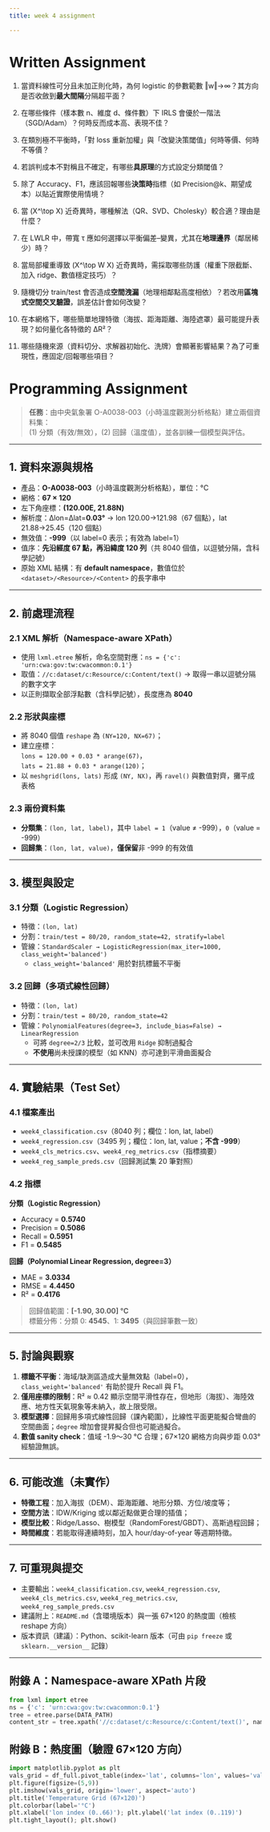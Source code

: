 ```yaml
---
title: week 4 assignment

---
```



# Written Assignment

1) 當資料線性可分且未加正則化時，為何 logistic 的參數範數 ‖w‖→∞？其方向是否收斂到**最大間隔**分隔超平面？
3) 在哪些條件（樣本數 n、維度 d、條件數）下 IRLS 會優於一階法（SGD/Adam）？何時反而成本高、表現不佳？
4) 在類別極不平衡時，「對 loss 重新加權」與「改變決策閾值」何時等價、何時不等價？
6) 若誤判成本不對稱且不確定，有哪些**具原理**的方式設定分類閾值？
11) 除了 Accuracy、F1，應該回報哪些**決策時**指標（如 Precision@k、期望成本）以貼近實際使用情境？
12) 當 \(X^\top X\) 近奇異時，哪種解法（QR、SVD、Cholesky）較合適？理由是什麼？
13) 在 LWLR 中，帶寬 τ 應如何選擇以平衡偏差–變異，尤其在**地理邊界**（鄰居稀少）時？
14) 當局部權重導致 \(X^\top W X\) 近奇異時，需採取哪些防護（權重下限截斷、加入 ridge、數值穩定技巧）？
17) 隨機切分 train/test 會否造成**空間洩漏**（地理相鄰點高度相依）？若改用**區塊式空間交叉驗證**，誤差估計會如何改變？
18) 在本網格下，哪些簡單地理特徵（海拔、距海距離、海陸遮罩）最可能提升表現？如何量化各特徵的 ΔR²？

20) 哪些隨機來源（資料切分、求解器初始化、洗牌）會顯著影響結果？為了可重現性，應固定/回報哪些項目？



# Programming Assignment

> **任務**：由中央氣象署 O-A0038-003（小時溫度觀測分析格點）建立兩個資料集：  
> (1) 分類（有效/無效），(2) 回歸（溫度值），並各訓練一個模型與評估。

---

## 1. 資料來源與規格

- 產品：**O-A0038-003**（小時溫度觀測分析格點），單位：°C  
- 網格：**67 × 120**  
- 左下角座標：**(120.00E, 21.88N)**  
- 解析度：Δlon=Δlat=**0.03°** → lon 120.00→121.98（67 個點），lat 21.88→25.45（120 個點）  
- 無效值：**-999**（以 label=0 表示；有效為 label=1）  
- 值序：**先沿經度 67 點，再沿緯度 120 列**（共 8040 個值，以逗號分隔，含科學記號）  
- 原始 XML 結構：有 **default namespace**，數值位於 `<dataset>/<Resource>/<Content>` 的長字串中

---

## 2. 前處理流程

### 2.1 XML 解析（Namespace-aware XPath）
- 使用 `lxml.etree` 解析，命名空間對應：`ns = {'c': 'urn:cwa:gov:tw:cwacommon:0.1'}`  
- 取值：`//c:dataset/c:Resource/c:Content/text()` → 取得一串以逗號分隔的數字文字  
- 以正則擷取全部浮點數（含科學記號），長度應為 **8040**

### 2.2 形狀與座標
- 將 8040 個值 `reshape` 為 `(NY=120, NX=67)`；  
- 建立座標：  
  `lons = 120.00 + 0.03 * arange(67)`，  
  `lats = 21.88 + 0.03 * arange(120)`；  
- 以 `meshgrid(lons, lats)` 形成 `(NY, NX)`，再 `ravel()` 與數值對齊，攤平成表格

### 2.3 兩份資料集
- **分類集**：`(lon, lat, label)`，其中 `label = 1`（value ≠ -999），`0`（value = -999）  
- **回歸集**：`(lon, lat, value)`，**僅保留**非 -999 的有效值

---

## 3. 模型與設定

### 3.1 分類（Logistic Regression）
- 特徵：`(lon, lat)`  
- 分割：`train/test = 80/20, random_state=42, stratify=label`  
- 管線：`StandardScaler → LogisticRegression(max_iter=1000, class_weight='balanced')`  
  - `class_weight='balanced'` 用於對抗標籤不平衡

### 3.2 回歸（多項式線性回歸）
- 特徵：`(lon, lat)`  
- 分割：`train/test = 80/20, random_state=42`  
- 管線：`PolynomialFeatures(degree=3, include_bias=False) → LinearRegression`  
  - 可將 `degree=2/3` 比較，並可改用 `Ridge` 抑制過擬合  
  - **不使用**尚未授課的模型（如 KNN）亦可達到平滑曲面擬合

---

## 4. 實驗結果（Test Set）

### 4.1 檔案產出
- `week4_classification.csv`（8040 列；欄位：lon, lat, label）  
- `week4_regression.csv`（3495 列；欄位：lon, lat, value；**不含 -999**）  
- `week4_cls_metrics.csv`、`week4_reg_metrics.csv`（指標摘要）  
- `week4_reg_sample_preds.csv`（回歸測試集 20 筆對照）

### 4.2 指標
**分類（Logistic Regression）**  
- Accuracy = **0.5740**  
- Precision = **0.5086**  
- Recall = **0.5951**  
- F1 = **0.5485**  

**回歸（Polynomial Linear Regression, degree=3）**  
- MAE = **3.0334**  
- RMSE = **4.4450**  
- R² = **0.4176**  

> 回歸值範圍：**[-1.90, 30.00] °C**  
> 標籤分佈：分類 0: **4545**、1: **3495**（與回歸筆數一致）

---

## 5. 討論與觀察

1. **標籤不平衡**：海域/缺測區造成大量無效點（label=0），`class_weight='balanced'` 有助於提升 Recall 與 F1。  
2. **僅用座標的限制**：R² ≈ 0.42 顯示空間平滑性存在，但地形（海拔）、海陸效應、地方性天氣現象等未納入，故上限受限。  
3. **模型選擇**：回歸用多項式線性回歸（課內範圍），比線性平面更能擬合彎曲的空間曲面；`degree` 增加會提昇擬合但也可能過擬合。  
4. **數值 sanity check**：值域 -1.9～30 °C 合理；67×120 網格方向與步距 0.03° 經驗證無誤。

---

## 6. 可能改進（未實作）

- **特徵工程**：加入海拔（DEM）、距海距離、地形分類、方位/坡度等；  
- **空間方法**：IDW/Kriging 或以鄰近點做更合理的插值；  
- **模型比較**：Ridge/Lasso、樹模型（RandomForest/GBDT）、高斯過程回歸；  
- **時間維度**：若能取得連續時刻，加入 hour/day-of-year 等週期特徵。

---

## 7. 可重現與提交

- 主要輸出：`week4_classification.csv`, `week4_regression.csv`, `week4_cls_metrics.csv`, `week4_reg_metrics.csv`, `week4_reg_sample_preds.csv`  
- 建議附上：`README.md`（含環境版本）與一張 67×120 的熱度圖（檢核 reshape 方向）  
- 版本資訊（建議）：Python、scikit-learn 版本（可由 `pip freeze` 或 `sklearn.__version__` 記錄）

---

## 附錄 A：Namespace-aware XPath 片段

```python
from lxml import etree
ns = {'c': 'urn:cwa:gov:tw:cwacommon:0.1'}
tree = etree.parse(DATA_PATH)
content_str = tree.xpath('//c:dataset/c:Resource/c:Content/text()', namespaces=ns)[0]
```

## 附錄 B：熱度圖（驗證 67×120 方向）

```python
import matplotlib.pyplot as plt
vals_grid = df_full.pivot_table(index='lat', columns='lon', values='value').values
plt.figure(figsize=(5,9))
plt.imshow(vals_grid, origin='lower', aspect='auto')
plt.title('Temperature Grid (67×120)')
plt.colorbar(label='°C')
plt.xlabel('lon index (0..66)'); plt.ylabel('lat index (0..119)')
plt.tight_layout(); plt.show()
```
